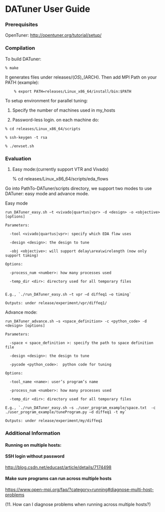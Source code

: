 # DATuner User Guide

### Prerequisites

OpenTuner: http://opentuner.org/tutorial/setup/

###  Compilation

To build DATuner:

    % make
    
   It generates files under releases/$(OS)\_$(ARCH). Then add MPI Path on your PATH (example):

        % export PATH=releases/Linux_x86_64/install/bin:$PATH

To setup environment for parallel tuning:

  1) Specify the number of machines used in my_hosts 
  
  2) Password-less login. on each machine do:
    
    % cd releases/Linux_x86_64/scripts
    
    % ssh-keygen -t rsa
    
    % ./envset.sh

###  Evaluation

1) Easy mode:(currently support VTR and Vivado)

    % cd releases/Linux_x86_64/scripts/eda_flows
    

Go into PathTo-DATuner/scripts directory, we support two modes to use DATuner: easy mode and advance mode.

Easy mode

    run_DATuner_easy.sh –t <vivado|quartus|vpr> -d <design> -o <objective> [options]
    
    Parameters:
      
      -tool <vivado|quartus|vpr>: specify which EDA flow uses
      
      -design <design>: the design to tune
      
      -obj <objective>: will support delay\area\wirelength (now only support timing)
    
    Options:
      
      -process_num <number>: how many processes used
      
      -temp_dir <dir>: directory used for all temporary files


    E.g., `./run_DATuner_easy.sh –t vpr –d diffeq1 –o timing`

    Outputs: under release/experiment/vpr/diffeq1/ 

Advance mode:

    run_DATuner_advance.sh –s <space_definition> -c <python_code> -d <design> [options]

    Parameters:

      -space < space_definition >: specify the path to space definition file

      -design <design>: the design to tune

      -pycode <python_code>:  python code for tuning

    Options:
  
      -tool_name <name>: user’s program’s name

      -process_num <number>: how many processes used

      -temp_dir <dir>: directory used for all temporary files

    E.g., `./run_DATuner_easy.sh –s ./user_program_example/space.txt  -c ./user_program_example/tuneProgram.py –d diffeq1 -t my`

    Outputs: under release/experiment/my/diffeq1


### Additional Information
#### Running on multiple hosts:
####  SSH login without password 
http://blog.csdn.net/educast/article/details/7174498

####  Make sure programs can run across multiple hosts
https://www.open-mpi.org/faq/?category=running#diagnose-multi-host-problems 

(11. How can I diagnose problems when running across multiple hosts?)
